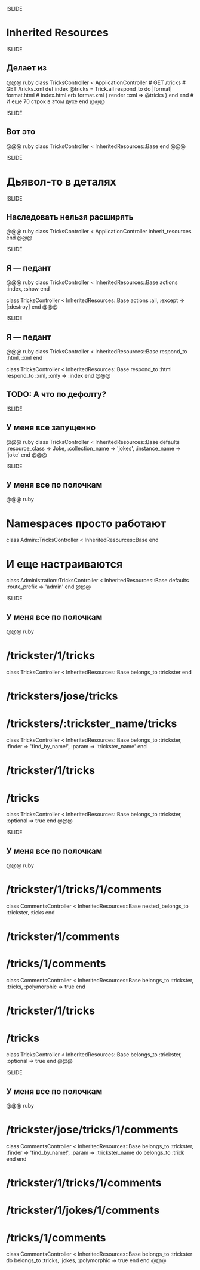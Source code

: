 !SLIDE

# Inherited Resources

!SLIDE

## Делает из

@@@ ruby
  class TricksController < ApplicationController
    # GET /tricks
    # GET /tricks.xml
    def index
      @tricks = Trick.all
      respond_to do |format|
        format.html # index.html.erb
        format.xml  { render :xml => @tricks }
      end
    end
    # И еще 70 строк в этом духе
  end
@@@

!SLIDE

## Вот это

@@@ ruby
  class TricksController < InheritedResources::Base
  end
@@@

!SLIDE

# Дьявол-то в деталях

!SLIDE

## Наследовать нельзя расширять

@@@ ruby
  class TricksController < ApplicationController
    inherit_resources
  end
@@@

!SLIDE

## Я — педант

@@@ ruby
  class TricksController < InheritedResources::Base
    actions :index, :show
  end

  class TricksController < InheritedResources::Base
    actions :all, :except => [:destroy]
  end
@@@

!SLIDE

## Я — педант

@@@ ruby
  class TricksController < InheritedResources::Base
    respond_to :html, :xml
  end

  class TricksController < InheritedResources::Base
    respond_to :html
    respond_to :xml, :only => :index
  end
@@@

## TODO: А что по дефолту?

!SLIDE

## У меня все запущенно

@@@ ruby
  class TricksController < InheritedResources::Base
    defaults :resource_class => Joke,
             :collection_name => 'jokes',
             :instance_name => 'joke'
  end
@@@

!SLIDE

## У меня все по полочкам

@@@ ruby
  # Namespaces просто работают
  class Admin::TricksController < InheritedResources::Base
  end

  # И еще настраиваются
  class Administration::TricksController < InheritedResources::Base
    defaults :route_prefix => 'admin'
  end
@@@

!SLIDE

## У меня все по полочкам

@@@ ruby
  # /trickster/1/tricks
  class TricksController < InheritedResources::Base
    belongs_to :trickster
  end

  # /tricksters/jose/tricks
  # /tricksters/:trickster_name/tricks
  class TricksController < InheritedResources::Base
    belongs_to :trickster,
               :finder => 'find_by_name!',
               :param  => 'trickster_name'
  end

  # /trickster/1/tricks
  # /tricks
  class TricksController < InheritedResources::Base
    belongs_to :trickster, :optional => true
  end
@@@

!SLIDE

## У меня все по полочкам

@@@ ruby
  # /trickster/1/tricks/1/comments
  class CommentsController < InheritedResources::Base
    nested_belongs_to :trickster, :ticks
  end

  # /trickster/1/comments
  # /tricks/1/comments
  class CommentsController < InheritedResources::Base
    belongs_to :trickster, :tricks, :polymorphic => true
  end

  # /trickster/1/tricks
  # /tricks
  class TricksController < InheritedResources::Base
    belongs_to :trickster, :optional => true
  end
@@@

!SLIDE

## У меня все по полочкам

@@@ ruby
  # /trickster/jose/tricks/1/comments
  class CommentsController < InheritedResources::Base
    belongs_to :trickster, :finder => 'find_by_name!', :param => :trickster_name do
      belongs_to :trick
    end
  end

  # /trickster/1/tricks/1/comments
  # /trickster/1/jokes/1/comments
  # /tricks/1/comments
  class CommentsController < InheritedResources::Base
    belongs_to :trickster do
      belongs_to :tricks, :jokes, :polymorphic => true
    end
  end
@@@

